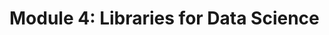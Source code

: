 # <i class="fas fa-layer-group fa-fw"></i> Module 4: Libraries for Data Science

```{tableofcontents}

```
